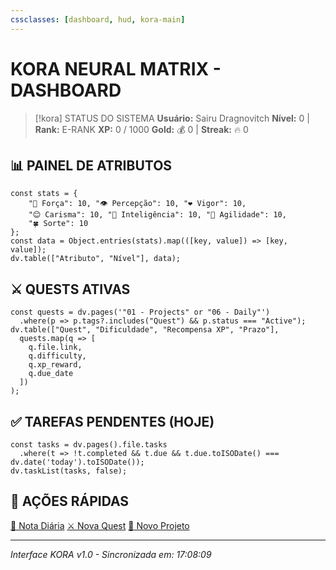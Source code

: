 ```yaml
---
cssclasses: [dashboard, hud, kora-main]
---
```

# KORA NEURAL MATRIX - DASHBOARD

> [!kora] STATUS DO SISTEMA
> **Usuário:** Sairu Dragnovitch
> **Nível:** 0 | **Rank:** E-RANK
> **XP:** 0 / 1000
> **Gold:** 💰 0 | **Streak:** 🔥 0

## 📊 PAINEL DE ATRIBUTOS
```dataviewjs
const stats = {
    "💪 Força": 10, "👁️ Percepção": 10, "❤️ Vigor": 10,
    "😊 Carisma": 10, "🧠 Inteligência": 10, "🏃 Agilidade": 10,
    "🍀 Sorte": 10
};
const data = Object.entries(stats).map(([key, value]) => [key, value]);
dv.table(["Atributo", "Nível"], data);
```

## ⚔️ QUESTS ATIVAS
```dataviewjs
const quests = dv.pages('"01 - Projects" or "06 - Daily"')
  .where(p => p.tags?.includes("Quest") && p.status === "Active");
dv.table(["Quest", "Dificuldade", "Recompensa XP", "Prazo"],
  quests.map(q => [
    q.file.link,
    q.difficulty,
    q.xp_reward,
    q.due_date
  ])
);
```

## ✅ TAREFAS PENDENTES (HOJE)
```dataviewjs
const tasks = dv.pages().file.tasks
  .where(t => !t.completed && t.due && t.due.toISODate() === dv.date('today').toISODate());
dv.taskList(tasks, false);
```

## 🚀 AÇÕES RÁPIDAS
<a href="obsidian://new?file=06 - Daily/2025-08-04&template=99 - Meta/00 - Templates/(TEMPLATE) daily" class="kora-button">📝 Nota Diária</a>
<a href="obsidian://new?file=01 - Projects/Nova Quest&template=99 - Meta/00 - Templates/(TEMPLATE) quest" class="kora-button">⚔️ Nova Quest</a>
<a href="obsidian://new?file=01 - Projects/Novo Projeto&template=99 - Meta/00 - Templates/(TEMPLATE) project" class="kora-button">🚀 Novo Projeto</a>

---
*Interface KORA v1.0 - Sincronizada em: 17:08:09*